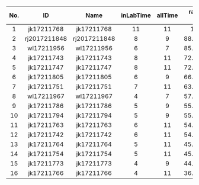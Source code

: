 | No.| ID| Name| inLabTime| allTime| ratio of lab | 
 | :-: | :-: | :-: | :-: | :-: | :-: |
| 1 | jk17211768 | jk17211768 | 11 | 11 | 100% |
| 2 | rj2017211848 | rj2017211848 | 8 | 9 | 88.8889% |
| 3 | wl17211956 | wl17211956 | 6 | 7 | 85.7143% |
| 4 | jk17211743 | jk17211743 | 8 | 11 | 72.7273% |
| 5 | jk17211747 | jk17211747 | 8 | 11 | 72.7273% |
| 6 | jk17211805 | jk17211805 | 6 | 9 | 66.6667% |
| 7 | jk17211751 | jk17211751 | 7 | 11 | 63.6364% |
| 8 | wl17211967 | wl17211967 | 4 | 7 | 57.1429% |
| 9 | jk17211786 | jk17211786 | 5 | 9 | 55.5556% |
| 10 | jk17211794 | jk17211794 | 5 | 9 | 55.5556% |
| 11 | jk17211763 | jk17211763 | 6 | 11 | 54.5455% |
| 12 | jk17211742 | jk17211742 | 6 | 11 | 54.5455% |
| 13 | jk17211764 | jk17211764 | 5 | 11 | 45.4545% |
| 14 | jk17211754 | jk17211754 | 5 | 11 | 45.4545% |
| 15 | jk17211773 | jk17211773 | 4 | 9 | 44.4444% |
| 16 | jk17211766 | jk17211766 | 4 | 11 | 36.3636% |
